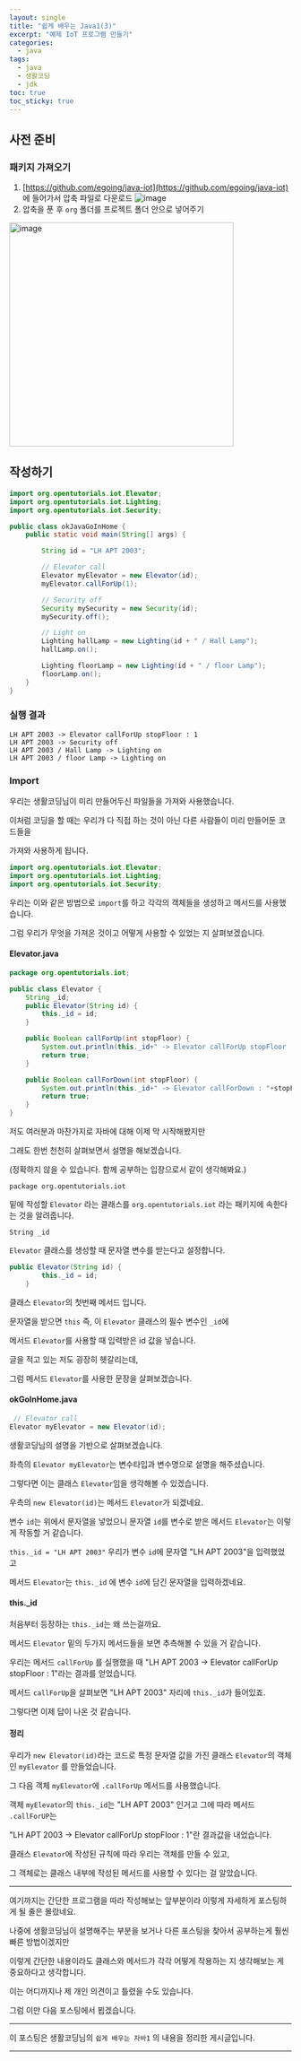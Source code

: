 ```yaml
---
layout: single
title: "쉽게 배우는 Java1(3)"
excerpt: "예제 IoT 프로그램 만들기"
categories:
  - java
tags:
  - java
  - 생활코딩
  - jdk
toc: true
toc_sticky: true
---
```


## 사전 준비

### 패키지 가져오기

1. [https://github.com/egoing/java-iot](https://github.com/egoing/java-iot) 에 들어가서 압축 파일로 다운로드
   ![image](https://user-images.githubusercontent.com/115909999/220795684-0ff7d033-a543-4398-a565-99c287907116.png)
2. 압축을 푼 후 `org` 폴더를 프로젝트 폴더 안으로 넣어주기

<img width="400" alt="image" src="https://user-images.githubusercontent.com/115909999/220795829-6d1d7276-a1d5-4c27-a532-b70cc25cb6e0.png">

## 작성하기

```java
import org.opentutorials.iot.Elevator;
import org.opentutorials.iot.Lighting;
import org.opentutorials.iot.Security;

public class okJavaGoInHome {
    public static void main(String[] args) {

        String id = "LH APT 2003";

        // Elevator call
        Elevator myElevator = new Elevator(id);
        myElevator.callForUp(1);

        // Security off
        Security mySecurity = new Security(id);
        mySecurity.off();

        // Light on
        Lighting hallLamp = new Lighting(id + " / Hall Lamp");
        hallLamp.on();

        Lighting floorLamp = new Lighting(id + " / floor Lamp");
        floorLamp.on();
    }
}
```

### 실행 결과

```
LH APT 2003 -> Elevator callForUp stopFloor : 1
LH APT 2003 -> Security off
LH APT 2003 / Hall Lamp -> Lighting on
LH APT 2003 / floor Lamp -> Lighting on
```

### Import

우리는 생활코딩님이 미리 만들어두신 파일들을 가져와 사용했습니다.

이처럼 코딩을 할 때는 우리가 다 직접 하는 것이 아닌 다른 사람들이 미리 만들어둔 코드들을

가져와 사용하게 됩니다.

```java
import org.opentutorials.iot.Elevator;
import org.opentutorials.iot.Lighting;
import org.opentutorials.iot.Security;
```

우리는 이와 같은 방법으로 `import`를 하고 각각의 객체들을 생성하고 메서드를 사용했습니다.

그럼 우리가 무엇을 가져온 것이고 어떻게 사용할 수 있었는 지 살펴보겠습니다.

#### Elevator.java

```java
package org.opentutorials.iot;

public class Elevator {
	String _id;
	public Elevator(String id) {
		this._id = id;
	}

	public Boolean callForUp(int stopFloor) {
		System.out.println(this._id+" -> Elevator callForUp stopFloor : "+stopFloor);
		return true;
	}

	public Boolean callForDown(int stopFloor) {
		System.out.println(this._id+" -> Elevator callForDown : "+stopFloor);
		return true;
	}
}
```

저도 여러분과 마찬가지로 자바에 대해 이제 막 시작해봤지만

그래도 한번 천천히 살펴보면서 설명을 해보겠습니다.

(정확하지 않을 수 있습니다. 함께 공부하는 입장으로서 같이 생각해봐요.)

`package org.opentutorials.iot`

밑에 작성할 `Elevator` 라는 클래스를 `org.opentutorials.iot` 라는 패키지에 속한다는 것을 알려줍니다.

`String _id`

`Elevator` 클래스를 생성할 때 문자열 변수를 받는다고 설정합니다.

```java
public Elevator(String id) {
		this._id = id;
	}
```

클래스 `Elevator`의 첫번째 메서드 입니다.

문자열을 받으면 `this` 즉, 이 `Elevator` 클래스의 필수 변수인 `_id`에

메서드 `Elevator`를 사용할 때 입력받은 id 값을 넣습니다.

글을 적고 있는 저도 굉장히 헷갈리는데,

그럼 메서드 `Elevator`를 사용한 문장을 살펴보겠습니다.

#### okGoInHome.java

```java
 // Elevator call
Elevator myElevator = new Elevator(id);
```

생활코딩님의 설명을 기반으로 살펴보겠습니다.

좌측의 `Elevator myElevator`는 변수타입과 변수명으로 설명을 해주셨습니다.

그렇다면 이는 클래스 `Elevator`임을 생각해볼 수 있겠습니다.

우측의 `new Elevator(id)`는 메서드 `Elevator`가 되겠네요.

변수 `id`는 위에서 문자열을 넣었으니 문자열 `id`를 변수로 받은 메서드 `Elevator`는 이렇게 작동할 거 같습니다.

`this._id = "LH APT 2003"` 우리가 변수 `id`에 문자열 "LH APT 2003"을 입력했었고

메서드 `Elevator`는 `this._id` 에 변수 `id`에 담긴 문자열을 입력하겠네요.

#### this.\_id

처음부터 등장하는 `this._id`는 왜 쓰는걸까요.

메서드 `Elevator` 밑의 두가지 메서드들을 보면 추측해볼 수 있을 거 같습니다.

우리는 메서드 `callForUp` 를 실행했을 때 "LH APT 2003 -> Elevator callForUp stopFloor : 1"라는 결과를 얻었습니다.

메서드 `callForUp`을 살펴보면 "LH APT 2003" 자리에 `this._id`가 들어있죠.

그렇다면 이제 답이 나온 것 같습니다.

#### 정리

우리가 `new Elevator(id)`라는 코드로 특정 문자열 값을 가진 클래스 `Elevator`의 객체인 `myElevator` 를 만들었습니다.

그 다음 객체 `myElevator`에 `.callForUp` 메서드를 사용했습니다.

객체 `myElevator`의 `this._id`는 "LH APT 2003" 인거고 그에 따라 메서드 `.callForUP`는

"LH APT 2003 -> Elevator callForUp stopFloor : 1"란 결과값을 내었습니다.

클래스 `Elevator`에 작성된 규칙에 따라 우리는 객체를 만들 수 있고,

그 객체로는 클래스 내부에 작성된 메서드를 사용할 수 있다는 걸 알았습니다.

---

여기까지는 간단한 프로그램을 따라 작성해보는 앞부분이라 이렇게 자세하게 포스팅하게 될 줄은 몰랐네요.

나중에 생활코딩님이 설명해주는 부분을 보거나 다른 포스팅을 찾아서 공부하는게 훨씬 빠른 방법이겠지만

이렇게 간단한 내용이라도 클래스와 메서드가 각각 어떻게 작용하는 지 생각해보는 게 중요하다고 생각합니다.

이는 어디까지나 제 개인 의견이고 틀렸을 수도 있습니다.

그럼 이만 다음 포스팅에서 뵙겠습니다.

---

이 포스팅은 생활코딩님의 `쉽게 배우는 자바1` 의 내용을 정리한 게시글입니다.

---
